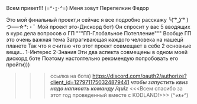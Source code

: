 Всем привет!!!	(=^･ｪ･^=)
Меня зовут Перепелкин Федор
                          
Это мой финальный проект,и сейчас я все подробно расскажу
	╰( ͡° ͜ʖ ͡° )つ──☆*:・ﾟ
Мой проект это-Дискорд бот)
Он спросит у вас 5 вводящих в курс дела вопросов о ГП
"""ГП-Глобальное Потепление"""
Вообще ГП это очень важная тема
Затрагивающая каждого человека на нашецй планете
Так что я считаю что этот проект совмещает в себе 2 основные вещи...
1-Интерес
2-Знания
Эти два аспекта совмещены в одном моей дискорд боте
Поэтому настоятельно рекомендую попробовать его пройти)))
>>>ссылка на бота) https://discord.com/oauth2/authorize?client_id=1279711750324879441
>>>***чтобы запустить квиз надо написать команду /quiz***
<<<Всем спасибо за этот год проведенный вместе с KODLAND!>>>
	(^◕ᴥ◕^)
